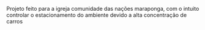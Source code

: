 Projeto feito para a igreja comunidade das nações maraponga, com o intuito controlar o estacionamento do ambiente devido a alta concentração de carros
